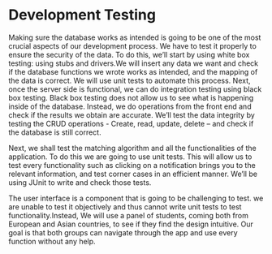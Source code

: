 # Development Testing

Making sure the database works as intended is going to be one of the most crucial aspects of our development process. We have to test it properly to ensure the security of the data. To do this, we’ll start by using white box testing: using stubs and drivers.We will insert any data we want and check if the database functions we wrote works as intended, and the mapping of the data is correct. We will use unit tests to automate this process. Next, once the server side is functional, we can do integration testing using black box testing. Black box testing does not allow us to see what is happening inside of the database. Instead, we do operations from the front end and check if the results we obtain are accurate. We’ll test the data integrity by testing the CRUD operations - Create, read, update, delete – and check if the database is still correct.

Next, we shall test the matching algorithm and all the functionalities of the application. To do this we are going to use unit tests. This will allow us to test every functionality such as clicking on a notification brings you to the relevant information, and test corner cases in an efficient manner. We’ll be using JUnit to write and check those tests.

The user interface is a component that is going to be challenging to test.  we are unable to test it objectively and thus cannot write unit tests to test functionality.Instead, We will use a panel of students, coming both from European and Asian countries, to see if they find the design intuitive. Our goal is that both groups can navigate through the app and use every function without any help.

